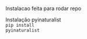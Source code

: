 Instalacao feita para rodar repo

Instalação pyinaturalist<br>
<code>pip install pyinaturalist</code>

